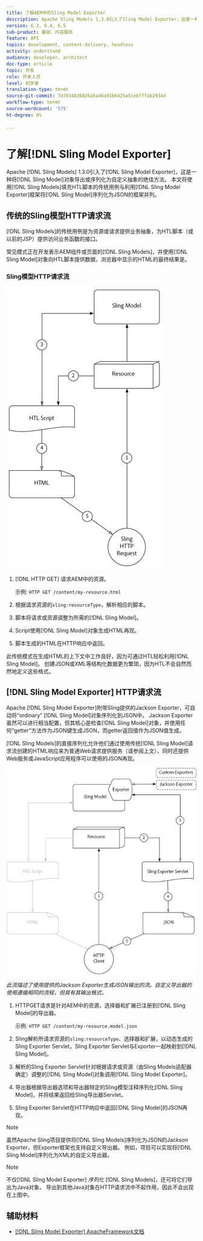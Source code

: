 ```yaml
---
title: 了解AEM中的Sling Model Exporter
description: Apache Sling Models 1.3.0引入了Sling Model Exporter，这是一种将Sling Model对象导出或序列化为自定义抽象的绝佳方式。 本文将使用Sling Models填充HTL脚本的传统用例与利用Sling Model Exporter框架将Sling Model序列化为JSON进行放置。
version: 6.3, 6.4, 6.5
sub-product: 基础，内容服务
feature: API
topics: development, content-delivery, headless
activity: understand
audience: developer, architect
doc-type: article
topic: 开发
role: 开发人员
level: 初学者
translation-type: tm+mt
source-git-commit: 7d7034026826a5a46a91b6425a5cebfffab2934d
workflow-type: tm+mt
source-wordcount: '575'
ht-degree: 0%

---
```



# 了解[!DNL Sling Model Exporter]

Apache [!DNL Sling Models] 1.3.0引入了[!DNL Sling Model Exporter]，这是一种将[!DNL Sling Model]对象导出或序列化为自定义抽象的绝佳方法。 本文将使用[!DNL Sling Models]填充HTL脚本的传统用例与利用[!DNL Sling Model Exporter]框架将[!DNL Sling Model]序列化为JSON的框架并列。

## 传统的Sling模型HTTP请求流

[!DNL Sling Models]的传统用例是为资源或请求提供业务抽象，为HTL脚本（或以前的JSP）提供访问业务函数的接口。

常见模式正在开发表示AEM组件或页面的[!DNL Sling Models]，并使用[!DNL Sling Model]对象向HTL脚本提供数据，浏览器中显示的HTML的最终结果是。

### Sling模型HTTP请求流

![吊索模型请求流](./assets/understand-sling-model-exporter/sling-model-request-flow.png)

1. [!DNL HTTP GET] 请求AEM中的资源。

   示例: `HTTP GET /content/my-resource.html`

1. 根据请求资源的`sling:resourceType`，解析相应的脚本。

1. 脚本将请求或资源调整为所需的[!DNL Sling Model]。

1. Script使用[!DNL Sling Model]对象生成HTML再现。

1. 脚本生成的HTML在HTTP响应中返回。

此传统模式在生成HTML的上下文中工作良好，因为可通过HTL轻松利用[!DNL Sling Model]。 创建JSON或XML等结构化数据更为繁琐，因为HTL不会自然而然地定义这些格式。

## [!DNL Sling Model Exporter] HTTP请求流

Apache [!DNL Sling Model Exporter]附带Sling提供的Jackson Exporter，可自动将“ordinary” [!DNL Sling Model]对象序列化到JSON中。 Jackson Exporter虽然可以进行相当配置，但其核心是检查[!DNL Sling Model]对象，并使用任何“getter”方法作为JSON键生成JSON，而getter返回值作为JSON值生成。

[!DNL Sling Models]的直接序列化允许他们通过使用传统[!DNL Sling Model]请求流创建的HTML响应来为普通Web请求提供服务（请参阅上文），同时还提供Web服务或JavaScript应用程序可以使用的JSON再现。

![Sling Model Exporter HTTP请求流](./assets/understand-sling-model-exporter/sling-model-exporter-request-flow.png)

*此流描述了使用提供的Jackson Exporter生成JSON输出的流。自定义导出器的使用遵循相同的流程，但具有其输出格式。*

1. HTTPGET请求是针对AEM中的资源，选择器和扩展已注册到[!DNL Sling Model]的导出器。

   示例: `HTTP GET /content/my-resource.model.json`

1. Sling解析所请求资源的`sling:resourceType`、选择器和扩展，以动态生成的Sling Exporter Servlet，Sling Exporter Servlet与Exporter一起映射到[!DNL Sling Model]。
1. 解析的Sling Exporter Servlet针对根据请求或资源（由Sling Models适配器确定）调整的[!DNL Sling Model]对象调用[!DNL Sling Model Exporter]。
1. 导出器根据导出器选项和导出器特定的Sling模型注释序列化[!DNL Sling Model]，并将结果返回给Sling导出器Servlet。
1. Sling Exporter Servlet在HTTP响应中返回[!DNL Sling Model]的JSON再现。

>[!NOTE]
>
>虽然Apache Sling项目提供将[!DNL Sling Models]序列化为JSON的Jackson Exporter，但Exporter框架也支持自定义导出器。 例如，项目可以实现将[!DNL Sling Model]序列化为XML的自定义导出器。

>[!NOTE]
>
>不仅[!DNL Sling Model Exporter] *序列化* [!DNL Sling Models]，还可将它们导出为Java对象。 导出到其他Java对象在HTTP请求流中不起作用，因此不会出现在上图中。

## 辅助材料

* [ [!DNL Sling Model Exporter] ApacheFramework文档](https://sling.apache.org/documentation/bundles/models.html#exporter-framework-since-130)
